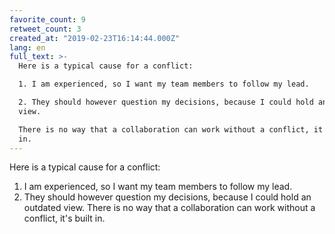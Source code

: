 ```yaml
---
favorite_count: 9
retweet_count: 3
created_at: "2019-02-23T16:14:44.000Z"
lang: en
full_text: >-
  Here is a typical cause for a conflict:

  1. I am experienced, so I want my team members to follow my lead.

  2. They should however question my decisions, because I could hold an outdated
  view.

  There is no way that a collaboration can work without a conflict, it's built
  in.
---
```


Here is a typical cause for a conflict:

1. I am experienced, so I want my team members to follow my lead.
2. They should however question my decisions, because I could hold an outdated
   view. There is no way that a collaboration can work without a conflict, it's
   built in.
